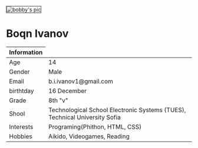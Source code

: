 <html lang="en">
	<head>
		<meta charset="utf-8">
		<meta http-equiv="X-UA-Compatible" content="IE=edge">
		<meta name="viewport" content="width=device-width, initial-scale=1">
		<link rel="stylesheet" href="https://maxcdn.bootstrapcdn.com/bootstrap/3.3.7/css/bootstrap.min.css" integrity="sha384-BVYiiSIFeK1dGmJRAkycuHAHRg32OmUcww7on3RYdg4Va+PmSTsz/K68vbdEjh4u" crossorigin="anonymous">
		<link rel="stylesheet" href="https://maxcdn.bootstrapcdn.com/bootstrap/3.3.7/css/bootstrap-theme.min.css" integrity="sha384-rHyoN1iRsVXV4nD0JutlnGaslCJuC7uwjduW9SVrLvRYooPp2bWYgmgJQIXwl/Sp" crossorigin="anonymous">
		<link href="css/bootstrap.min.css" rel="stylesheet">
	</head>
	<body>
		<div>
			<div col-xs-12 col-md-4>
			<img src="https://encrypted-tbn0.gstatic.com/images?q=tbn:ANd9GcQtRPZkcP1i0HooGxgdXd_r6iVCrslvPH34t-WZltKpDS3olzcuwA" border="1px" alt="bobby's pic" />
			</div>
			<div col-xs-12 col-md-4>
			<h1>Boqn Ivanov</h1>
			</div>
		</div>
		<div>
			<div col-xs-12 col-md-2>
			</div>
			<div col-xs-12 col-md-7>          
			<table class="table">
				<thead>
					<tr>
						<th>Information</th>
					</tr>
				</thead>
				<tbody>
					<tr>
						<td>Age</td>
						<td>14</td>
					</tr>
					<tr>
						<td>Gender</td>
						<td>Male</td>
					</tr>
					<tr>
						<td>Email</td>
						<td>b.i.ivanov1@gmail.com</td>
					</tr>
					<tr>
						<td>birthtday</td>
						<td>16 December</td>
					</tr>
					<tr>
						<td>Grade</td>
						<td>8th "v"</td>
					</tr>
					<tr>
						<td>Shool</td>
						<td>Technological School Electronic Systems (TUES), Technical University Sofia </td>
					</tr>
					<tr>
						<td>Interests</td>
						<td>Programing(Phithon, HTML, CSS)</td>
					</tr>
					<tr>
						<td>Hobbies</td>
						<td>Aikido, Videogames, Reading</td>
					</tr>
				</tbody>
			</table>
			</div>
		</div>			
	</body>
</html>
